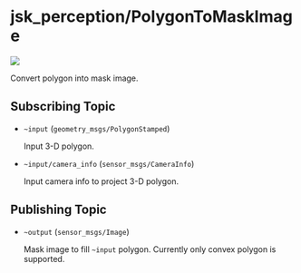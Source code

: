 # jsk_perception/PolygonToMaskImage
![](polygon_to_mask_image.png)

Convert polygon into mask image.

## Subscribing Topic
* `~input` (`geometry_msgs/PolygonStamped`)

  Input 3-D polygon.
* `~input/camera_info` (`sensor_msgs/CameraInfo`)

  Input camera info to project 3-D polygon.

## Publishing Topic
* `~output` (`sensor_msgs/Image`)

  Mask image to fill `~input` polygon. Currently only convex polygon is supported.
